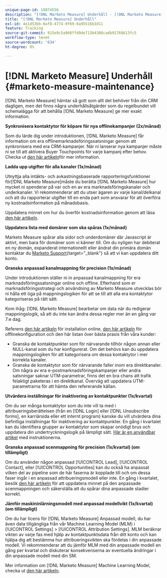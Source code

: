 ```yaml
---
unique-page-id: 18874556
description: "[!DNL Marketo Measure] Underhåll - [!DNL Marketo Measure]"
title: "[!DNL Marketo Measure] Underhåll"
exl-id: 4e1d53bb-0af8-4774-9f69-6a95516b3d11
feature: Tracking
source-git-commit: 915e9c5a968ffd9de713b4308cadb91768613fc5
workflow-type: tm+mt
source-wordcount: '634'
ht-degree: 0%

---
```


# [!DNL Marketo Measure] Underhåll {#marketo-measure-maintenance}

[!DNL Marketo Measure] hämtar så gott som allt det behöver från din CRM dagligen, men det finns några underhållsåtgärder som du regelbundet vill schemalägga för att behålla [!DNL Marketo Measure] ge mer exakt information.

**Synkronisera kontaktytor för köpare för nya offlinekampanjer (2x/månad)**

Som du lärde dig under introduktionen, [!DNL Marketo Measure] får information om era offlinemarknadsföringssatsningar genom att synkronisera med era CRM-kampanjer. När ni lanserar nya kampanjer måste ni se till att aktivera Buyer Touchpoints för varje kampanj efter behov. Checka ut [den här artikeln](/help/channel-tracking-and-setup/offline-channels/legacy-processes/syncing-offline-campaigns.md)för mer information.

**Ladda upp utgifter för alla kanaler (1x/månad)**

Utnyttja alla intäkts- och avkastningsbaserade rapporteringsfunktioner för[!DNL Marketo Measure]måste du berätta [!DNL Marketo Measure] hur mycket ni spenderar på var och en av era marknadsföringskanaler och underkanaler. Vi rekommenderar att du utser ägaren av varje kanal/delkanal och att du rapporterar utgifter till en enda part som ansvarar för att överföra ny kostnadsinformation på månadsbasis.

Uppdatera minnet om hur du överför kostnadsinformation genom att läsa [den här artikeln](/help/marketing-spend/spend-management/marketing-channel-costs.md).

**Uppdatera lista med domäner som ska spåras (1x/månad)**

Marketo Measure spårar alla sidor och underdomäner där Javascript är aktivt, men bara för domäner som vi känner till. Om du nyligen har debiterat en ny domän, expanderat internationellt eller ändrat din primära domän kontaktar du [Marketo Support](https://nation.marketo.com/t5/support/ct-p/Support){target="_blank"} så att vi kan uppdatera ditt konto.

**Granska anpassad kanalmappning för precision (1x/månad)**

Under introduktionen ställer ni in anpassad kanalmappning för era marknadsföringssatsningar online och offline. Efterhand som er marknadsföringsstrategi och användning av Marketo Measure utvecklas bör ni hålla ett öga på mappningslogiken för att se till att alla era kontaktytor kategoriseras på rätt sätt.

Kom ihåg: [!DNL Marketo Measure] bearbetar om data när du redigerar mappningslogik, så att du inte kan ändra dessa regler mer än en gång var 7:e dag.

Referens [den här artikeln](/help/channel-tracking-and-setup/online-channels/online-custom-channel-setup.md) för installation online, [den här artikeln](/help/channel-tracking-and-setup/offline-channels/offline-custom-channel-setup.md) för offlinekonfiguration och den här listan över bästa praxis från våra kunder:

* Granska de kontaktpunkter som för närvarande tillhör någon annan eller NULL-kanal som du har konfigurerat. Om det behövs kan du uppdatera mappningslogiken för att kategorisera om dessa kontaktytor i mer korrekta kanaler.
* Granska de kontaktytor som för närvarande faller inom era direktkanaler. Om några av era e-postmarknadsföringskampanjer eller andra satsningar saknar UTM-parametrar, finns det en bra chans att trafik felaktigt paketeras i en direktkanal. Överväg att uppdatera UTM-parametrarna för att hämta den refererande källan.

**Utvärdera inställningar för inaktivering av kontaktpunkter (1x/kvartal)**

Om du ser många kontaktytor som du inte vill ta med i attribueringsberättelsen (från en [!DNL Login] eller [!DNL Unsubscribe forms], en karriärsida eller ett internt program) kanske du vill utvärdera dina befintliga inställningar för inaktivering av kontaktpunkter. En gång i kvartalet kan du identifiera grupper av kontaktytor som skapar onödigt brus och uppdatera din undertryckningslogik på lämpligt sätt. [Här är en användbar artikel](/help/advanced-marketo-measure-features/touchpoint-settings/touchpoint-removal-and-touchpoint-suppression.md)  med instruktionerna.

**Granska anpassad scenmappning för precision (1x/kvartal) (om tillämpligt)**

Om du använder någon anpassad [!UICONTROL Lead], [!UICONTROL Contact], eller [!UICONTROL Opportunities] kan du också ha anpassat vilken del av pipeline som de här faserna är kopplade till och om dessa faser ingår i en anpassad attribueringsmodell eller inte. En gång i kvartalet, besök [den här artikeln](/help/advanced-marketo-measure-features/custom-attribution-models/custom-attribution-model-and-setup.md) för att uppdatera minnet på den anpassade scenmappningen och säkerställa att du spårar dina anpassade stadier korrekt.

**Jämför maskininlärningsmodell med anpassad modellvikt (1x/kvartal) (om tillämpligt)**

Om du har licens för [!DNL Marketo Measure] Anpassad modell, du har även data tillgängliga från vår Machine Learning Model (MLM) i [!UICONTROL Settings] > [!UICONTROL Attribution Settings]. MLM beräknar vikten av varje fas med hjälp av kontaktpunktsdata från ditt konto och kan hjälpa dig att bestämma hur attribueringsvikten ska fördelas i din anpassade modell. Vi rekommenderar att du jämför MLM med din anpassade modell en gång per kvartal och diskuterar konsekvenserna av eventuella ändringar i din anpassade modell med din SM.

Mer information om [!DNL Marketo Measure] Machine Learning Model, checka ut [den här artikeln](/help/advanced-marketo-measure-features/custom-attribution-models/machine-learning-model-faq.md).
